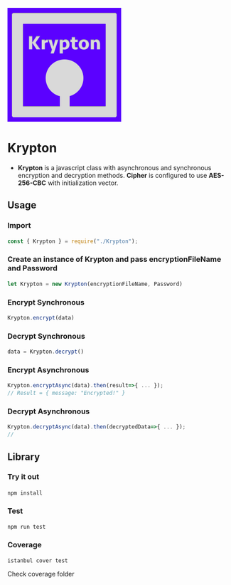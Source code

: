 ![Krypton Icon](https://github.com/HydroCarbons/krypton/blob/master/krypton-256.png)

# Krypton
- **Krypton** is a javascript class with asynchronous and synchronous encryption and decryption methods. **Cipher** is configured to use **AES-256-CBC** with initialization vector.

## Usage

### Import
```javascript
const { Krypton } = require("./Krypton");
```
### Create an instance of Krypton and pass encryptionFileName and Password
```javascript
let Krypton = new Krypton(encryptionFileName, Password)
```

### Encrypt Synchronous
```javascript
Krypton.encrypt(data)
```

### Decrypt Synchronous
```javascript
data = Krypton.decrypt()
```

### Encrypt Asynchronous
```javascript
Krypton.encryptAsync(data).then(result=>{ ... });
// Result = { message: "Encrypted!" }
```

### Decrypt Asynchronous
```javascript
Krypton.decryptAsync(data).then(decryptedData=>{ ... });
//
```

## Library
### Try it out
` npm install `

### Test
` npm run test `

### Coverage
` istanbul cover test `

Check coverage folder
